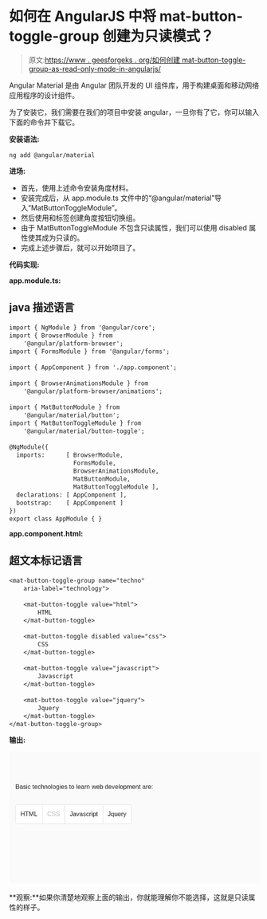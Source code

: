 # 如何在 AngularJS 中将 mat-button-toggle-group 创建为只读模式？

> 原文:[https://www . geesforgeks . org/如何创建 mat-button-toggle-group-as-read-only-mode-in-angularjs/](https://www.geeksforgeeks.org/how-to-create-mat-button-toggle-group-as-read-only-mode-in-angularjs/)

Angular Material 是由 Angular 团队开发的 UI 组件库，用于构建桌面和移动网络应用程序的设计组件。

为了安装它，我们需要在我们的项目中安装 angular，一旦你有了它，你可以输入下面的命令并下载它。

**安装语法:**

```
ng add @angular/material
```

**进场:**

*   首先，使用上述命令安装角度材料。
*   安装完成后，从 app.module.ts 文件中的“@angular/material”导入“MatButtonToggleModule”。
*   然后使用<mat-button-toggle-group>和标签创建角度按钮切换组。</mat-button-toggle-group>
*   由于 MatButtonToggleModule 不包含只读属性，我们可以使用 disabled 属性使其成为只读的。
*   完成上述步骤后，就可以开始项目了。

**代码实现:**

**app.module.ts:**

## java 描述语言

```
import { NgModule } from '@angular/core';
import { BrowserModule } from 
    '@angular/platform-browser';
import { FormsModule } from '@angular/forms';

import { AppComponent } from './app.component';

import { BrowserAnimationsModule } from 
    '@angular/platform-browser/animations';

import { MatButtonModule } from 
    '@angular/material/button';
import { MatButtonToggleModule } from 
    '@angular/material/button-toggle';

@NgModule({
  imports:      [ BrowserModule, 
                  FormsModule, 
                  BrowserAnimationsModule, 
                  MatButtonModule,
                  MatButtonToggleModule ],
  declarations: [ AppComponent ],
  bootstrap:    [ AppComponent ]
})
export class AppModule { }
```

**app.component.html:**

## 超文本标记语言

```
<mat-button-toggle-group name="techno" 
    aria-label="technology">

    <mat-button-toggle value="html">
        HTML
    </mat-button-toggle>

    <mat-button-toggle disabled value="css">
        CSS
    </mat-button-toggle>

    <mat-button-toggle value="javascript">
        Javascript
    </mat-button-toggle>

    <mat-button-toggle value="jquery">
        Jquery
    </mat-button-toggle>
</mat-button-toggle-group>
```

**输出:**

![](img/19ea944f0d076860c4a06096801ee266.png)

**观察:**如果你清楚地观察上面的输出，你就能理解你不能选择，这就是只读属性的样子。